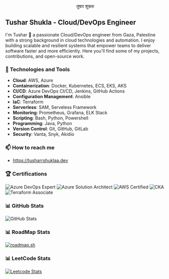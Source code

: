 <p align="center">तुषार शुक्ला
</p>

## Tushar Shukla - Cloud/DevOps Engineer

I'm Tushar 👋 a passionate Cloud/DevOps engineer from Gaza, Palestine with a strong background in cloud technologies and automation. I enjoy building scalable and resilient systems that empower teams to deliver software faster and more efficiently. Here you'll find some of my projects, contributions, and open-source work.

### 🔧 Technologies and Tools

- **Cloud**: AWS, Azure
- **Containerization**: Docker, Kubernetes, ECS, EKS, AKS
- **CI/CD**: Azure DevOps CI/CD, Jenkins, GitHub Actions
- **Configuration Management**: Ansible
- **IaC**: Terraform
- **Serverless**: SAM, Serveless Framework
- **Monitoring**: Prometheus, Grafana, ELK Stack
- **Scripting**: Bash, Python, Powershell
- **Programming**: Java, Python
- **Version Control**: Git, GitHub, GitLab
- **Security**: Vanta, Snyk, Akidio

### 📫 How to reach me

- https://tusharrshuklaa.dev

### 🏆 Certifications

![Azure DevOps Expert](https://img.shields.io/badge/Azure_DevOps-Expert-blue?logo=azuredevops)
![Azure Solution Architect](https://img.shields.io/badge/Azure-Solution_Architect-blue?logo=azure&logoColor=white)
![AWS Certified](https://img.shields.io/badge/AWS-Certified_Cloud_Associate-FF9900?logo=amazonaws&logoColor=white)
![CKA](https://img.shields.io/badge/CKA-Certified_Kubernetes_Administrator-blue?logo=kubernetes&logoColor=white)
![Terraform Associate](https://img.shields.io/badge/HashiCorp-Certified_Terraform_Associate-623CE4?logo=terraform&logoColor=white)

### 📊 GitHub Stats

![GitHub Stats](https://github-readme-stats.vercel.app/api?username=mhmdio&show_icons=true&theme=radical)

### 📊 RoadMap Stats

[![roadmap.sh](https://api.roadmap.sh/v1-badge/tall/645cbf295e197f85a2c3a804?variant=dark)](https://roadmap.sh)

### 📊 LeetCode Stats
[![Leetcode Stats](https://leetcard.jacoblin.cool/mhmdio)](https://leetcode.com/mhmdio)
